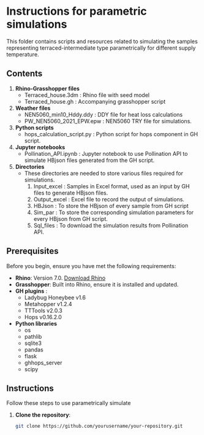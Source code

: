 # Instructions for parametric simulations

This folder contains scripts and resources related to simulating the samples representing terraced-intermediate type
parametrically for different supply temperature. 

## Contents

1. **Rhino-Grasshopper files**
   - Terraced_house.3dm : Rhino file with seed model
   - Terraced_house.gh : Accompanying grasshopper script
2. **Weather files**
   - NEN5060_min10_Hddy.ddy : DDY file for heat loss calculations
   - PW_NEN5060_2021_EPW.epw : NEN5060 TRY file for simulations.
3. **Python scripts**
   - hops_calculation_script.py : Python script for hops component in GH script.
4. **Jupyter notebooks**
   - Pollination_API.ipynb : Jupyter notebook to use Pollination API to simulate HBjson files generated from the GH script. 
5. **Directories**
   - These directories are needed to store various files required for simulations. 
     1. Input_excel : Samples in Excel format, used as an input by GH files to generate HBjson files. 
     2. Output_excel : Excel file to record the output of simulations.
     3. HBJson : To store the HBjson of every sample from GH script
     4. Sim_par : To store the corresponding simulation parameters for every HBjson from GH script.
     5. Sql_files : To download the simulation results from Pollination API.

## Prerequisites

Before you begin, ensure you have met the following requirements:

- **Rhino**: Version 7.0. [Download Rhino](https://www.rhino3d.com/download)
- **Grasshopper**: Built into Rhino, ensure it is installed and updated.
- **GH plugins** :
  - Ladybug Honeybee v1.6
  - Metahopper v1.2.4
  - TTTools v2.0.3
  - Hops v0.16.2.0
- **Python libraries**
  - os
  - pathlib
  - sqlite3
  - pandas
  - flask
  - ghhops_server
  - scipy

## Instructions

Follow these steps to use parametrically simulate

1. **Clone the repository**:
   ```sh
   git clone https://github.com/yourusername/your-repository.git
